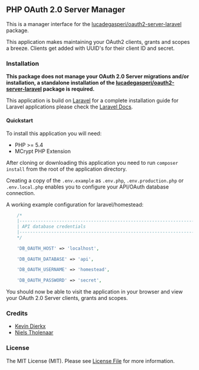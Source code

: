 ## PHP OAuth 2.0 Server Manager

This is a manager interface for the [lucadegasperi/oauth2-server-laravel](https://github.com/lucadegasperi/oauth2-server-laravel) package.

This application makes maintaining your OAuth2 clients, grants and scopes a breeze. Clients get added with UUID's for their client ID and secret.

### Installation

**This package does not manage your OAuth 2.0 Server migrations and/or installation, a standalone installation of the [lucadegasperi/oauth2-server-laravel](https://github.com/lucadegasperi/oauth2-server-laravel) package is required.**

This application is build on [Laravel](http://laravel.com) for a complete installation guide for Laravel applications please check the [Laravel Docs](http://laravel.com/docs/4.2/quick).

#### Quickstart

To install this application you will need:

- PHP >= 5.4
- MCrypt PHP Extension

After cloning or downloading this application you need to run ```composer install``` from the root of the application directory.

Creating a copy of the ```.env.example``` as ```.env.php```, ```.env.production.php``` or ```.env.local.php``` enables you to configure your API/OAuth database connection.

A working example configuration for laravel/homestead:

```PHP
	/*
	|--------------------------------------------------------------------------
	| API database credentials
	|--------------------------------------------------------------------------
	*/

	'DB_OAUTH_HOST' => 'localhost',

	'DB_OAUTH_DATABASE' => 'api',

	'DB_OAUTH_USERNAME' => 'homestead',

	'DB_OAUTH_PASSWORD' => 'secret',
```

You should now be able to visit the application in your browser and view your OAuth 2.0 Server clients, grants and scopes.

### Credits

- [Kevin Dierkx](https://github.com/kevindierkx)
- [Niels Tholenaar](https://github.com/nielstholenaar)

### License

The MIT License (MIT). Please see [License File](https://github.com/pcextreme/oauth2-server-manager-laravel/blob/master/LICENSE) for more information.
